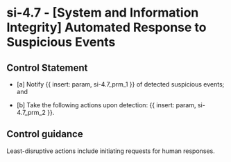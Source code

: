 # si-4.7 - \[System and Information Integrity\] Automated Response to Suspicious Events

## Control Statement

- \[a\] Notify {{ insert: param, si-4.7_prm_1 }} of detected suspicious events; and

- \[b\] Take the following actions upon detection: {{ insert: param, si-4.7_prm_2 }}.

## Control guidance

Least-disruptive actions include initiating requests for human responses.
